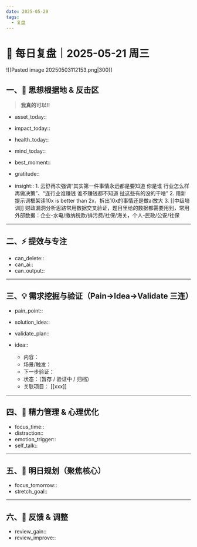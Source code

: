 ```yaml
---
date: 2025-05-20
tags:
  - 复盘
---
```

# 🧭 每日复盘｜2025-05-21 周三

![[Pasted image 20250503112153.png|300]]


## 一、🚩 思想根据地 & 反击区

>**我真的可以!!**

- asset_today::  
- impact_today::  
- health_today:: 
- mind_today::

- best_moment::  
- gratitude::  
- insight::  1. 云舒再次强调“其实第一件事情永远都是要知道 你是谁 行业怎么样 再做决策”、“连行业谁赚钱 谁不赚钱都不知道 扯这些有的没的干啥”     2. 用新提示词框架读10x is better than 2x，拆出10x的事情还是做ai放大  3. [[中级培训]] 财政漏洞分析思路常用数据交叉验证，题目里给的数据都需要用到，常用外部数据：企业-水电/缴纳税款/排污费/社保/海关，个人-民政/公安/社保

---

## 二、⚡ 提效与专注

- can_delete::  
- can_ai::  
- can_output::  

---

## 三、💡 需求挖掘与验证（Pain→Idea→Validate 三连）

- pain_point::  
- solution_idea::  
- validate_plan::  

- idea::  
  - 内容：  
  - 场景/触发：  
  - 下一步验证：  
  - 状态：（暂存 / 验证中 / 归档）  
  - 关联项目： [[xxx]]

---

## 四、🌟 精力管理 & 心理优化

- focus_time::  
- distraction::  
- emotion_trigger::  
- self_talk::  

---

## 五、🎯 明日规划（聚焦核心）

- focus_tomorrow::  
- stretch_goal::  

---

## 六、🧠 反馈 & 调整

- review_gain::  
- review_improve::  